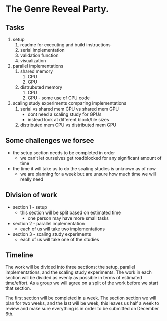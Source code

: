 # The Genre Reveal Party.  

## Tasks

1. setup
   1. readme for executing and build instructions
   2. serial implementation
   3. validation function
   4. visualization
2. parallel implementations
   1. shared memory
      1. CPU
      2. GPU
   2. distrubuted memory
      1. CPU
      2. GPU - some use of CPU code
3. scaling study experiments comparing implementations
   1. serial vs shared mem CPU vs shared mem GPU
      - dont need a scaling study for GPUs
      - instead look at different block/tile sizes
   2. distributed mem CPU vs distributed mem GPU

## Some challenges we forsee

- the setup section needs to be completed in order
  - we can't let ourselves get roadblocked for any significant amount of time 
- the time it will take us to do the scaling studies is unknown as of now
  - we are planning for a week but are unsure how much time we will really need

## Division of work

- section 1 - setup
  - this section will be split based on estimated time
    - one person may have more small tasks
- section 2 - parallel implementation
  - each of us will take two implementations
- section 3 - scaling study experiments
  - each of us will take one of the studies

## Timeline

The work will be divided into three sections: the setup, parallel implementations, and the scaling study experiments.  The work in each section will be divided as evenly as possible in terms of estimated time/effort.  As a group we will agree on a split of the work before we start that section.

The first section will be completed in a week.  The section section we will plan for two weeks, and the last will be week, this leaves us half a week to review and make sure everything is in order to be submitted on December 6th.
